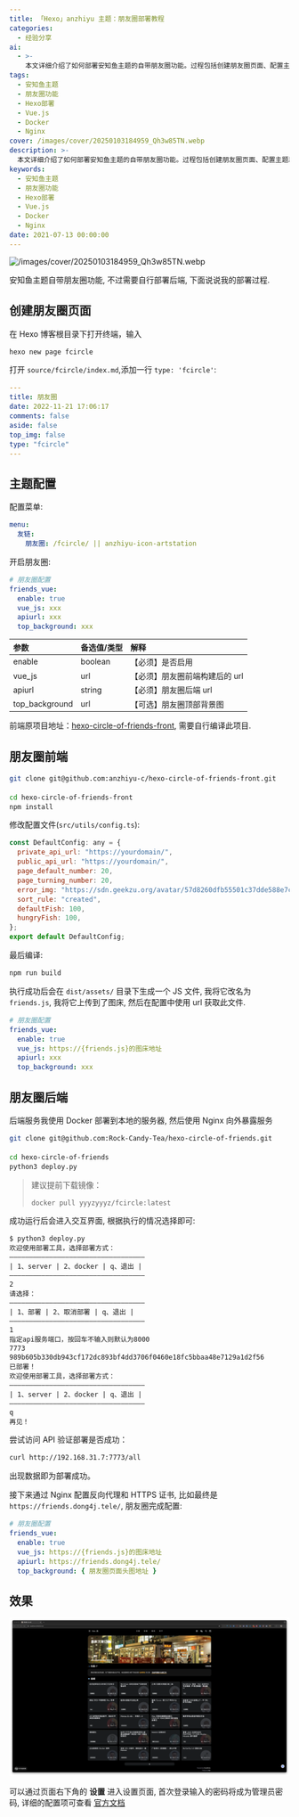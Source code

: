 ```yaml
---
title: 「Hexo」anzhiyu 主题：朋友圈部署教程
categories:
  - 经验分享
ai:
  - >-
    本文详细介绍了如何部署安知鱼主题的自带朋友圈功能。过程包括创建朋友圈页面、配置主题以及部署前后端服务。前端使用Hexo和Vue.js构建，后端通过Docker容器化并使用Nginx进行反向代理和HTTPS证书配置。文章还附带了实际效果展示和官方文档链接供读者参考。
tags:
  - 安知鱼主题
  - 朋友圈功能
  - Hexo部署
  - Vue.js
  - Docker
  - Nginx
cover: /images/cover/20250103184959_Qh3w85TN.webp
description: >-
  本文详细介绍了如何部署安知鱼主题的自带朋友圈功能。过程包括创建朋友圈页面、配置主题以及部署前后端服务。前端使用Hexo和Vue.js构建，后端通过Docker容器化并使用Nginx进行反向代理和HTTPS证书配置。文章还附带了实际效果展示和官方文档链接供读者参考。
keywords:
  - 安知鱼主题
  - 朋友圈功能
  - Hexo部署
  - Vue.js
  - Docker
  - Nginx
date: 2021-07-13 00:00:00
---
```


![/images/cover/20250103184959_Qh3w85TN.webp](/images/cover/20250103184959_Qh3w85TN.webp)

安知鱼主题自带朋友圈功能, 不过需要自行部署后端, 下面说说我的部署过程.

## 创建朋友圈页面

在 Hexo 博客根目录下打开终端，输入

```bash
hexo new page fcircle
```

打开 `source/fcircle/index.md`,添加一行 `type: 'fcircle'`:

```yaml
---
title: 朋友圈
date: 2022-11-21 17:06:17
comments: false
aside: false
top_img: false
type: "fcircle"
---
```

## 主题配置

配置菜单:

```yaml
menu:
  友链:
    朋友圈: /fcircle/ || anzhiyu-icon-artstation
```

开启朋友圈:

```yaml
# 朋友圈配置
friends_vue:
  enable: true
  vue_js: xxx
  apiurl: xxx
  top_background: xxx
```

| 参数           | 备选值/类型 | 解释                           |
| :------------- | :---------- | :----------------------------- |
| enable         | boolean     | 【必须】是否启用               |
| vue_js         | url         | 【必须】朋友圈前端构建后的 url |
| apiurl         | string      | 【必须】朋友圈后端 url         |
| top_background | url         | 【可选】朋友圈顶部背景图       |

前端原项目地址：[hexo-circle-of-friends-front](https://github.com/anzhiyu-c/hexo-circle-of-friends-front), 需要自行编译此项目.

## 朋友圈前端

<!-- MBP  /Users/dong4j/Developer/3.Knowledge/site/hexo-circle-of-friends-front/ -->

```bash
git clone git@github.com:anzhiyu-c/hexo-circle-of-friends-front.git

cd hexo-circle-of-friends-front
npm install
```

修改配置文件(`src/utils/config.ts`):

```javascript
const DefaultConfig: any = {
  private_api_url: "https://yourdomain/",
  public_api_url: "https://yourdomain/",
  page_default_number: 20,
  page_turning_number: 20,
  error_img: "https://sdn.geekzu.org/avatar/57d8260dfb55501c37dde588e7c3852c",
  sort_rule: "created",
  defaultFish: 100,
  hungryFish: 100,
};
export default DefaultConfig;
```

最后编译:

```bash
npm run build
```

执行成功后会在 `dist/assets/` 目录下生成一个 JS 文件, 我将它改名为 `friends.js`, 我将它上传到了图床, 然后在配置中使用 url 获取此文件.

```yaml
# 朋友圈配置
friends_vue:
  enable: true
  vue_js: https://{friends.js}的图床地址
  apiurl: xxx
  top_background: xxx
```

## 朋友圈后端

后端服务我使用 Docker 部署到本地的服务器, 然后使用 Nginx 向外暴露服务

```bash
git clone git@github.com:Rock-Candy-Tea/hexo-circle-of-friends.git

cd hexo-circle-of-friends
python3 deploy.py
```

> 建议提前下载镜像：
>
> ```bash
> docker pull yyyzyyyz/fcircle:latest
> ```

成功运行后会进入交互界面, 根据执行的情况选择即可:

```
$ python3 deploy.py
欢迎使用部署工具，选择部署方式：
——————————————————————————————————
| 1、server | 2、docker | q、退出 |
——————————————————————————————————
2
请选择：
——————————————————————————————————
| 1、部署 | 2、取消部署 | q、退出 |
——————————————————————————————————
1
指定api服务端口，按回车不输入则默认为8000
7773
989b605b330db943cf172dc893bf4dd3706f0460e18fc5bbaa48e7129a1d2f56
已部署！
欢迎使用部署工具，选择部署方式：
——————————————————————————————————
| 1、server | 2、docker | q、退出 |
——————————————————————————————————
q
再见！
```

尝试访问 API 验证部署是否成功：

```bash
curl http://192.168.31.7:7773/all
```

出现数据即为部署成功。

接下来通过 Nginx 配置反向代理和 HTTPS 证书, 比如最终是 `https://friends.dong4j.tele/`, 朋友圈完成配置:

```yaml
# 朋友圈配置
friends_vue:
  enable: true
  vue_js: https://{friends.js}的图床地址
  apiurl: https://friends.dong4j.tele/
  top_background: { 朋友圈页面头图地址 }
```

## 效果

![20250103180000_Iq6UCEvX.webp](./hexo-friends/20250103180000_Iq6UCEvX.webp)

可以通过页面右下角的 **设置** 进入设置页面, 首次登录输入的密码将成为管理员密码, 详细的配置项可查看 [官方文档](https://fcircle-doc.yyyzyyyz.cn/#/settings?id=%e9%a1%b9%e7%9b%ae%e9%85%8d%e7%bd%ae)
